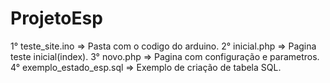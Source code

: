 # ProjetoEsp

1°  teste_site.ino              =>  Pasta com o codigo do arduino.
2°  inicial.php                 =>  Pagina teste inicial(index).
3°  novo.php                    =>  Pagina com configuração e parametros.
4°  exemplo_estado_esp.sql      =>  Exemplo de criação de tabela SQL.
